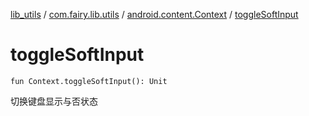 [lib_utils](../../index.md) / [com.fairy.lib.utils](../index.md) / [android.content.Context](index.md) / [toggleSoftInput](./toggle-soft-input.md)

# toggleSoftInput

`fun Context.toggleSoftInput(): Unit`

切换键盘显示与否状态

